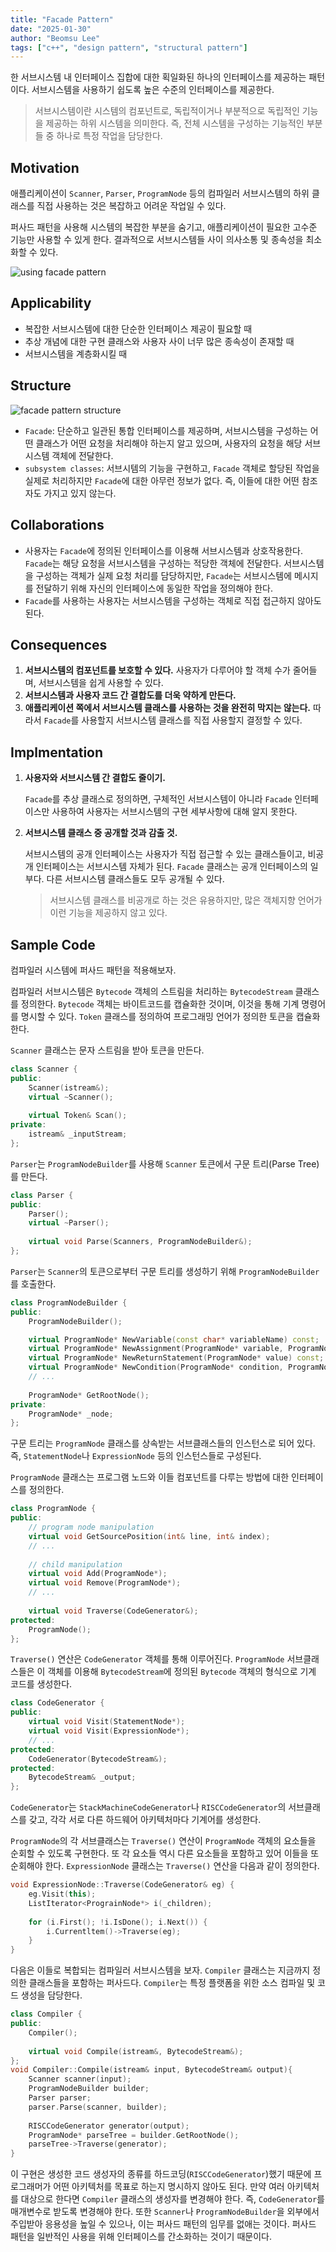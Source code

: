 ```yaml
---
title: "Facade Pattern"
date: "2025-01-30"
author: "Beomsu Lee"
tags: ["c++", "design pattern", "structural pattern"]
---
```


한 서브시스템 내 인터페이스 집합에 대한 획일화된 하나의 인터페이스를 제공하는 패턴이다. 서브시스템을 사용하기 쉽도록 높은 수준의 인터페이스를 제공한다.

> 서브시스템이란 시스템의 컴포넌트로, 독립적이거나 부분적으로 독립적인 기능을 제공하는 하위 시스템을 의미한다. 즉, 전체 시스템을 구성하는 기능적인 부분들 중 하나로 특정 작업을 담당한다.

## Motivation

애플리케이션이 `Scanner`, `Parser`, `ProgramNode` 등의 컴파일러 서브시스템의 하위 클래스를 직접 사용하는 것은 복잡하고 어려운 작업일 수 있다.

퍼사드 패턴을 사용해 시스템의 복잡한 부분을 숨기고, 애플리케이션이 필요한 고수준 기능만 사용할 수 있게 한다. 결과적으로 서브시스템들 사이 의사소통 및 종속성을 최소화할 수 있다.

![using facade pattern](images/patterns/using_facade_pattern.png)

## Applicability

- 복잡한 서브시스템에 대한 단순한 인터페이스 제공이 필요할 때
- 추상 개념에 대한 구현 클래스와 사용자 사이 너무 많은 종속성이 존재할 때
- 서브시스템을 계층화시킬 때

## Structure

![facade pattern structure](images/patterns/facade_pattern_structure.png)

- `Facade`: 단순하고 일관된 통합 인터페이스를 제공하며, 서브시스템을 구성하는 어떤 클래스가 어떤 요청을 처리해야 하는지 알고 있으며, 사용자의 요청을 해당 서브시스템 객체에 전달한다.
- `subsystem classes`: 서브시템의 기능을 구현하고, `Facade` 객체로 할당된 작업을 실제로 처리하지만 `Facade`에 대한 아무런 정보가 없다. 즉, 이들에 대한 어떤 참조자도 가지고 있지 않는다.

## Collaborations

- 사용자는 `Facade`에 정의된 인터페이스를 이용해 서브시스템과 상호작용한다. `Facade`는 해당 요청을 서브시스템을 구성하는 적당한 객체에 전달한다. 서브시스템을 구성하는 객체가 실제 요청 처리를 담당하지만, `Facade`는 서브시스템에 메시지를 전달하기 위해 자신의 인터페이스에 동일한 작업을 정의해야 한다.
- `Facade`를 사용하는 사용자는 서브시스템을 구성하는 객체로 직접 접근하지 않아도 된다.

## Consequences

1. **서브시스템의 컴포넌트를 보호할 수 있다.** 사용자가 다루어야 할 객체 수가 줄어들며, 서브시스템을 쉽게 사용할 수 있다.
2. **서브시스템과 사용자 코드 간 결합도를 더욱 약하게 만든다.**
3. **애플리케이션 쪽에서 서브시스템 클래스를 사용하는 것을 완전히 막지는 않는다.** 따라서 `Facade`를 사용할지 서브시스템 클래스를 직접 사용할지 결정할 수 있다.

## Implmentation

1. **사용자와 서브시스템 간 결합도 줄이기.**

    `Facade`를 추상 클래스로 정의하면, 구체적인 서브시스템이 아니라 `Facade` 인터페이스만 사용하여 사용자는 서브시스템의 구현 세부사항에 대해 알지 못한다.
2. **서브시스템 클래스 중 공개할 것과 감출 것.**

    서브시스템의 공개 인터페이스는 사용자가 직접 접근할 수 있는 클래스들이고, 비공개 인터페이스는 서브시스템 자체가 된다. `Facade` 클래스는 공개 인터페이스의 일부다. 다른 서브시스템 클래스들도 모두 공개될 수 있다.

    > 서브시스템 클래스를 비공개로 하는 것은 유용하지만, 많은 객체지향 언어가 이런 기능을 제공하지 않고 있다.

## Sample Code

컴파일러 시스템에 퍼사드 패턴을 적용해보자.

컴파일러 서브시스템은 `Bytecode` 객체의 스트림을 처리하는 `BytecodeStream` 클래스를 정의한다. `Bytecode` 객체는 바이트코드를 캡슐화한 것이며, 이것을 통해 기계 명령어를 명시할 수 있다. `Token` 클래스를 정의하여 프로그래밍 언어가 정의한 토큰을 캡슐화한다.

`Scanner` 클래스는 문자 스트림을 받아 토큰을 만든다.

```cpp
class Scanner {
public:
    Scanner(istream&);
    virtual ~Scanner();
    
    virtual Token& Scan();
private:
    istream& _inputStream;
};
```

`Parser`는 `ProgramNodeBuilder`를 사용해 `Scanner` 토큰에서 구문 트리(Parse Tree)를 만든다. 

```cpp
class Parser {
public:
    Parser();
    virtual ~Parser();
    
    virtual void Parse(Scanners, ProgramNodeBuilder&);
};
```

`Parser`는 `Scanner`의 토큰으로부터 구문 트리를 생성하기 위해 `ProgramNodeBuilder`를 호출한다.

```cpp
class ProgramNodeBuilder {
public:
    ProgramNodeBuilder();

    virtual ProgramNode* NewVariable(const char* variableName) const;
    virtual ProgramNode* NewAssignment(ProgramNode* variable, ProgramNode* expression) const;
    virtual ProgramNode* NewReturnStatement(ProgramNode* value) const;
    virtual ProgramNode* NewCondition(ProgramNode* condition, ProgramNode* truePart, ProgramNode* falsePart) const;
    // ...
    
    ProgramNode* GetRootNode();
private:
    ProgramNode* _node;
};
```

구문 트리는 `ProgramNode` 클래스를 상속받는 서브클래스들의 인스턴스로 되어 있다. 즉, `StatementNode`나 `ExpressionNode` 등의 인스턴스들로 구성된다.

`ProgramNode` 클래스는 프로그램 노드와 이들 컴포넌트를 다루는 방법에 대한 인터페이스를 정의한다.

```cpp
class ProgramNode {
public:
    // program node manipulation
    virtual void GetSourcePosition(int& line, int& index);
    // ...
    
    // child manipulation
    virtual void Add(ProgramNode*);
    virtual void Remove(ProgramNode*);
    // ...
    
    virtual void Traverse(CodeGenerator&);
protected:
    ProgramNode();
};
```

`Traverse()` 연산은 `CodeGenerator` 객체를 통해 이루어진다. `ProgramNode` 서브클래스들은 이 객체를 이용해 `BytecodeStream`에 정의된 `Bytecode` 객체의 형식으로 기계 코드를 생성한다.

```cpp
class CodeGenerator {
public:
    virtual void Visit(StatementNode*);
    virtual void Visit(ExpressionNode*);
    // ...
protected:
    CodeGenerator(BytecodeStream&);
protected:
    BytecodeStream& _output;
};
```

`CodeGenerator`는 `StackMachineCodeGenerator`나 `RISCCodeGenerator`의 서브클래스를 갖고, 각각 서로 다른 하드웨어 아키텍처마다 기계어를 생성한다.

`ProgramNode`의 각 서브클래스는 `Traverse()` 연산이 `ProgramNode` 객체의 요소들을 순회할 수 있도록 구현한다. 또 각 요소들 역시 다른 요소들을 포함하고 있어 이들을 또 순회해야 한다. `ExpressionNode` 클래스는 `Traverse()` 연산을 다음과 같이 정의한다.

```cpp
void ExpressionNode::Traverse(CodeGenerator& eg) {
    eg.Visit(this);
    ListIterator<PrograinNode*> i(_children);
    
    for (i.First(); !i.IsDone(); i.Next()) {
        i.Currentltem()->Traverse(eg);
    }
}
```

다음은 이들로 복합되는 컴파일러 서브시스템을 보자. `Compiler` 클래스는 지금까지 정의한 클래스들을 포함하는 퍼사드다. `Compiler`는 특정 플랫폼을 위한 소스 컴파일 및 코드 생성을 담당한다.

```cpp
class Compiler {
public:
    Compiler();
    
    virtual void Compile(istream&, BytecodeStream&);
};
void Compiler::Compile(istream& input, BytecodeStream& output){
    Scanner scanner(input);
    ProgramNodeBuilder builder;
    Parser parser;
    parser.Parse(scanner, builder);
    
    RISCCodeGenerator generator(output);
    ProgramNode* parseTree = builder.GetRootNode();
    parseTree->Traverse(generator);
}
```

이 구현은 생성한 코드 생성자의 종류를 하드코딩(`RISCCodeGenerator`)했기 때문에 프로그래머가 어떤 아키텍처를 목표로 하는지 명시하지 않아도 된다. 만약 여러 아키텍처를 대상으로 한다면 `Compiler` 클래스의 생성자를 변경해야 한다. 즉, `CodeGenerator`를 매개변수로 받도록 변경해야 한다. 또한 `Scanner`나 `ProgramNodeBuilder`을 외부에서 주입받아 응용성을 높일 수 있으나, 이는 퍼사드 패턴의 임무를 없애는 것이다. 퍼사드 패턴을 일반적인 사용을 위해 인터페이스를 간소화하는 것이기 때문이다.
